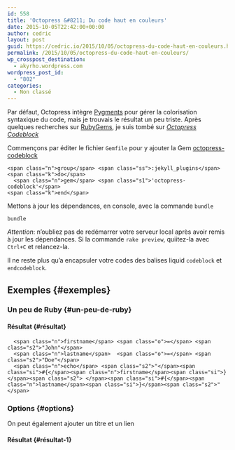 ```yaml
---
id: 558
title: 'Octopress &#8211; Du code haut en couleurs'
date: 2015-10-05T22:42:00+00:00
author: cedric
layout: post
guid: https://cedric.io/2015/10/05/octopress-du-code-haut-en-couleurs.html
permalink: /2015/10/05/octopress-du-code-haut-en-couleurs/
wp_crosspost_destination:
  - akyrho.wordpress.com
wordpress_post_id:
  - "802"
categories:
  - Non classé
---
```

Par défaut, Octopress intègre [Pygments](http://pygments.org/) pour gérer la colorisation syntaxique du code, mais je trouvais le résultat un peu triste. Après quelques recherches sur [RubyGems](https://rubygems.org/), je suis tombé sur _[Octopress Codeblock](https://github.com/octopress/codeblock)_

Commençons par éditer le fichier <code class="highlighter-rouge">Gemfile</code> pour y ajouter la Gem [octopress-codeblock](https://github.com/octopress/codeblock)

<div class="language-ruby highlighter-rouge">
  <div class="highlight">
    <pre class="highlight"><code>&lt;span class="n">group&lt;/span> &lt;span class="ss">:jekyll_plugins&lt;/span> &lt;span class="k">do&lt;/span>
  &lt;span class="n">gem&lt;/span> &lt;span class="s1">'octopress-codeblock'&lt;/span>
&lt;span class="k">end&lt;/span>
</code></pre>
  </div>
</div>

<!-- more -->

Mettons à jour les dépendances, en console, avec la commande <code class="highlighter-rouge">bundle</code>

<div class="language-sh highlighter-rouge">
  <div class="highlight">
    <pre class="highlight"><code>bundle
</code></pre>
  </div>
</div>

_Attention_: n’oubliez pas de redémarrer votre serveur local après avoir remis à jour les dépendances. Si la commande <code class="highlighter-rouge">rake preview</code>, quiitez-la avec <code class="highlighter-rouge">Ctrl+C</code> et relancez-la.

Il ne reste plus qu’a encapsuler votre codes des balises liquid <code class="highlighter-rouge">codeblock</code> et <code class="highlighter-rouge">endcodeblock</code>.

## Exemples {#exemples}

### Un peu de Ruby {#un-peu-de-ruby}



#### Résultat {#résultat}

<div class="language-ruby highlighter-rouge">
  <div class="highlight">
    <pre class="highlight"><code>  &lt;span class="n">firstname&lt;/span> &lt;span class="o">=&lt;/span> &lt;span class="s2">"John"&lt;/span>
  &lt;span class="n">lastname&lt;/span>  &lt;span class="o">=&lt;/span> &lt;span class="s2">"Doe"&lt;/span>
  &lt;span class="n">echo&lt;/span> &lt;span class="s2">"&lt;/span>&lt;span class="si">#{&lt;/span>&lt;span class="n">firstname&lt;/span>&lt;span class="si">}&lt;/span>&lt;span class="s2"> &lt;/span>&lt;span class="si">#{&lt;/span>&lt;span class="n">lastname&lt;/span>&lt;span class="si">}&lt;/span>&lt;span class="s2">"&lt;/span>
</code></pre>
  </div>
</div>

### Options {#options}

On peut également ajouter un titre et un lien



#### Résultat {#résultat-1}